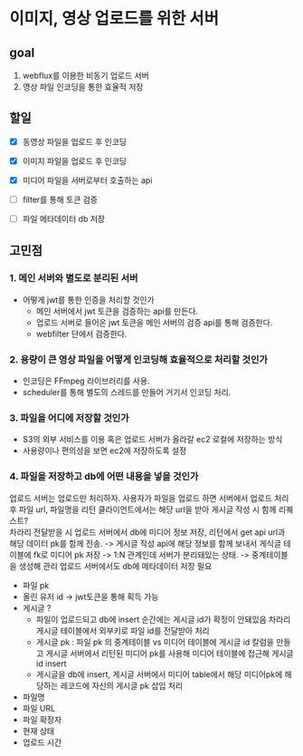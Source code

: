 # 이미지, 영상 업로드를 위한 서버

## goal
1. webflux를 이용한 비동기 업로드 서버
2. 영상 파일 인코딩을 통한 효율적 저장

## 할일
- [x] 동영상 파일을 업로드 후 인코딩
- [x] 이미지 파일을 업로드 후 인코딩
- [x] 미디어 파일을 서버로부터 호출하는 api
- [ ] filter를 통해 토큰 검증
- [ ] 파일 메타데이터 db 저장


## 고민점

### 1. 메인 서버와 별도로 분리된 서버
- 어떻게 jwt를 통한 인증을 처리할 것인가
  - 메인 서버에서 jwt 토큰을 검증하는 api를 만든다.
  - 업로드 서버로 들어온 jwt 토큰을 메인 서버의 검증 api를 통해 검증한다.
  - webfilter 단에서 검증한다.


### 2. 용량이 큰 영상 파일을 어떻게 인코딩해 효율적으로 처리할 것인가
- 인코딩은 FFmpeg 라이브러리를 사용.
- scheduler를 통해 별도의 스레드를 만들어 거기서 인코딩 처리.

### 3. 파일을 어디에 저장할 것인가
- S3의 외부 서비스를 이용 혹은 업로드 서버가 올라갈 ec2 로컬에 저장하는 방식
- 사용량이나 편의성을 보면 ec2에 저장하도록 설정

### 4. 파일을 저장하고 db에 어떤 내용을 넣을 것인가
업로드 서버는 업로드만 처리하자. 사용자가 파일을 업로드 하면 서버에서 업로드 처리 후 파일 url, 파일명을 리턴 
클라이언트에서는 해당 url을 받아 게시글 작성 시 함께 리퀘스트?   
차라리 전달받을 시 업로드 서버에서 db에 미디어 정보 저장, 리턴에서 get api url과 해당 데이터 pk를 함께 전송.
-> 게시글 작성 api에 해당 정보를 함께 보내서 게식글 테이블에 fk로 미디어 pk 저장
-> 1:N 관계인데 서버가 분리돼있는 상태. -> 중계테이블을 생성해 관리 
업로드 서버에서도 db에 메타데이터 저장 필요
- 파일 pk
- 올린 유저 id -> jwt토큰을 통해 획득 가능
- 게시글 ?
  - 파일이 업로드되고 db에 insert 순간에는 게시글 id가 확정이 안돼있음 차라리 게시글 테이블에서 외부키로 파일 id를 전달받아 처리
  - 게시글 pk : 파일 pk 의 중계테이블 vs 미디어 테이블에 게시글 id 칼럼을 만들고 게시글 서버에서 리턴된 미디어 pk를 사용해 미디어 테이블에 접근해 게시글 id insert
  - 게시글을 db에 insert, 게시글 서버에서 미디어 table에서 해당 미디어pk에 해당하는 레코드에 자신의 게시글 pk 삽입 처리 
- 파일명
- 파일 URL
- 파일 확장자
- 현재 상태
- 업로드 시간